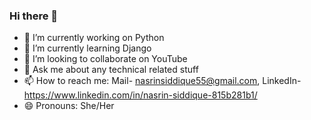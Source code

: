 ### Hi there 👋

- 🔭 I’m currently working on Python
- 🌱 I’m currently learning Django
- 👯 I’m looking to collaborate on YouTube
- 💬 Ask me about any technical related stuff
- 📫 How to reach me: Mail- nasrinsiddique55@gmail.com, LinkedIn- https://www.linkedin.com/in/nasrin-siddique-815b281b1/                   
- 😄 Pronouns: She/Her


